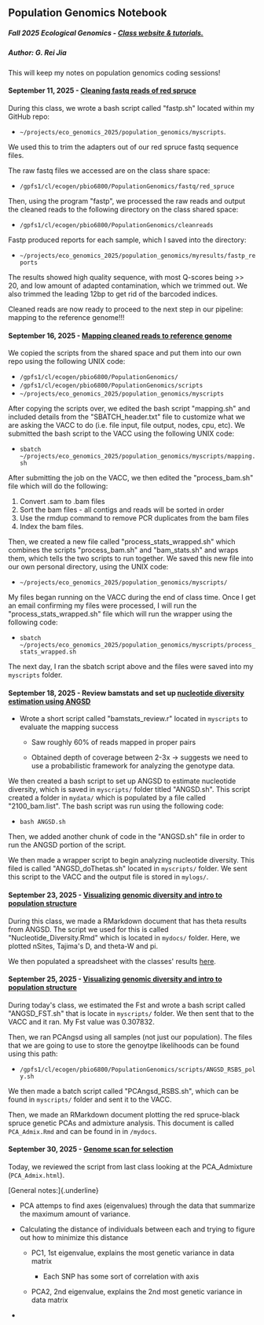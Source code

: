 ## Population Genomics Notebook

##### **Fall 2025 Ecological Genomics - [Class website & tutorials.](https://pespenilab.github.io/Ecological-Genomics/)**

##### **Author: G. Rei Jia**

This will keep my notes on population genomics coding sessions!

#### September 11, 2025 - [Cleaning fastq reads of red spruce](https://pespenilab.github.io/Ecological-Genomics/Fall2025/tutorials/EcoGen2025_PopGenomics2_trimreads.html)

During this class, we wrote a bash script called "fastp.sh" located within my GitHub repo:

-   `~/projects/eco_genomics_2025/population_genomics/myscripts`.

We used this to trim the adapters out of our red spruce fastq sequence files.

The raw fastq files we accessed are on the class share space:

-   `/gpfs1/cl/ecogen/pbio6800/PopulationGenomics/fastq/red_spruce`

Then, using the program "fastp", we processed the raw reads and output the cleaned reads to the following directory on the class shared space:

-   `/gpfs1/cl/ecogen/pbio6800/PopulationGenomics/cleanreads`

Fastp produced reports for each sample, which I saved into the directory:

-   `~/projects/eco_genomics_2025/population_genomics/myresults/fastp_reports`

The results showed high quality sequence, with most Q-scores being \>\> 20, and low amount of adapted contamination, which we trimmed out. We also trimmed the leading 12bp to get rid of the barcoded indices.

Cleaned reads are now ready to proceed to the next step in our pipeline: mapping to the reference genome!!!

#### September 16, 2025 - [Mapping cleaned reads to reference genome](https://pespenilab.github.io/Ecological-Genomics/Fall2025/tutorials/EcoGen2025_PopGenomics3_mapping.html)

We copied the scripts from the shared space and put them into our own repo using the following UNIX code:

-   `/gpfs1/cl/ecogen/pbio6800/PopulationGenomics/`
-   `/gpfs1/cl/ecogen/pbio6800/PopulationGenomics/scripts`
-   `~/projects/eco_genomics_2025/population_genomics/myscripts`

After copying the scripts over, we edited the bash script "mapping.sh" and included details from the "SBATCH_header.txt" file to customize what we are asking the VACC to do (i.e. file input, file output, nodes, cpu, etc). We submitted the bash script to the VACC using the following UNIX code:

-   `sbatch ~/projects/eco_genomics_2025/population_genomics/myscripts/mapping.sh`

After submitting the job on the VACC, we then edited the "process_bam.sh" file which will do the following:

1.  Convert .sam to .bam files
2.  Sort the bam files - all contigs and reads will be sorted in order
3.  Use the rmdup command to remove PCR duplicates from the bam files
4.  Index the bam files.

Then, we created a new file called "process_stats_wrapped.sh" which combines the scripts "process_bam.sh" and "bam_stats.sh" and wraps them, which tells the two scripts to run together. We saved this new file into our own personal directory, using the UNIX code:

-   `~/projects/eco_genomics_2025/population_genomics/myscripts/`

My files began running on the VACC during the end of class time. Once I get an email confirming my files were processed, I will run the "process_stats_wrapped.sh" file which will run the wrapper using the following code:

-   `sbatch ~/projects/eco_genomics_2025/population_genomics/myscripts/process_stats_wrapped.sh`

The next day, I ran the sbatch script above and the files were saved into my `myscripts` folder.

#### September 18, 2025 - Review bamstats and set up [nucleotide diversity estimation using ANGSD](https://pespenilab.github.io/Ecological-Genomics/Fall2025/tutorials/EcoGen2025_PopGenomics4_Diversity.html)

-   Wrote a short script called "bamstats_review.r" located in `myscripts` to evaluate the mapping success

    -   Saw roughly 60% of reads mapped in proper pairs

    -   Obtained depth of coverage between 2-3x -\> suggests we need to use a probabilistic framework for analyzing the genotype data.

We then created a bash script to set up ANGSD to estimate nucleotide diversity, which is saved in `myscripts/` folder titled "ANGSD.sh". This script created a folder in `mydata/` which is populated by a file called "2100_bam.list". The bash script was run using the following code:

-   `bash ANGSD.sh`

Then, we added another chunk of code in the "ANGSD.sh" file in order to run the ANGSD portion of the script.

We then made a wrapper script to begin analyzing nucleotide diversity. This filed is called "ANGSD_doThetas.sh" located in `myscripts/` folder. We sent this script to the VACC and the output file is stored in `mylogs/`.

#### September 23, 2025 - [Visualizing genomic diversity and intro to population structure](https://pespenilab.github.io/Ecological-Genomics/Fall2025/tutorials/EcoGen2025_PopGenomics5_PopStructure.html)

During this class, we made a RMarkdown document that has theta results from ANGSD. The script we used for this is called "Nucleotide_Diversity.Rmd" which is located in `mydocs/` folder. Here, we plotted nSites, Tajima's D, and theta-W and pi.

We then populated a spreadsheet with the classes' results [here](https://docs.google.com/spreadsheets/d/1SLwhW3OgQiX2z1rxH-ske236NYxjDXCvUu0l8XFeS_w/edit?gid=0#gid=0).

#### September 25, 2025 - [Visualizing genomic diversity and intro to population structure](https://pespenilab.github.io/Ecological-Genomics/Fall2025/tutorials/EcoGen2025_PopGenomics5_PopStructure.html)

During today's class, we estimated the Fst and wrote a bash script called "ANGSD_FST.sh" that is locate in `myscripts/` folder. We then sent that to the VACC and it ran. My Fst value was 0.307832.

Then, we ran PCAngsd using all samples (not just our population). The files that we are going to use to store the genoytpe likelihoods can be found using this path:

-   `/gpfs1/cl/ecogen/pbio6800/PopulationGenomics/scripts/ANGSD_RSBS_poly.sh`

We then made a batch script called "PCAngsd_RSBS.sh", which can be found in `myscripts/` folder and sent it to the VACC.

Then, we made an RMarkdown document plotting the red spruce-black spruce genetic PCAs and admixture analysis. This document is called `PCA_Admix.Rmd` and can be found in in `/mydocs`.

#### September 30, 2025 - [Genome scan for selection](https://pespenilab.github.io/Ecological-Genomics/Fall2025/tutorials/EcoGen2025_PopGenomics6_Selection.html)

Today, we reviewed the script from last class looking at the PCA_Admixture (`PCA_Admix.html`).

[General notes:]{.underline}

-   PCA attemps to find axes (eigenvalues) through the data that summarize the maximum amount of variance.

-   Calculating the distance of individuals between each and trying to figure out how to minimize this distance

    -   PC1, 1st eigenvalue, explains the most genetic variance in data matrix

        -   Each SNP has some sort of correlation with axis

    -   PCA2, 2nd eigenvalue, explains the 2nd most genetic variance in data matrix

-   
